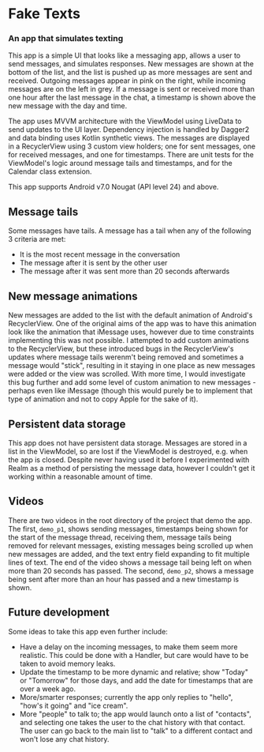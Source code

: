 # Fake Texts
### An app that simulates texting

This app is a simple UI that looks like a messaging app, allows a user to send messages, and
simulates responses. New messages are shown at the bottom of the list, and the list is pushed up as
more messages are sent and received. Outgoing messages appear in pink on the right, while incoming 
messages are on the left in grey. If a message is sent or received more than one hour after the last 
message in the chat, a timestamp is shown above the new message with the day and time.

The app uses MVVM architecture with the ViewModel using LiveData to send updates to the UI layer. 
Dependency injection is handled by Dagger2 and data binding uses Kotlin synthetic views. The 
messages are displayed in a RecyclerView using 3 custom view holders; one for sent messages, one for 
received messages, and one for timestamps. There are unit tests for the ViewModel's logic around 
message tails and timestamps, and for the Calendar class extension.

This app supports Android v7.0 Nougat (API level 24) and above.

## Message tails
Some messages have tails. A message has a tail when any of the following 3 criteria are met:
 * It is the most recent message in the conversation
 * The message after it is sent by the other user
 * The message after it was sent more than 20 seconds afterwards

## New message animations
New messages are added to the list with the default animation of Android's RecyclerView. One of the
original aims of the app was to have this animation look like the animation that iMessage uses,
however due to time constraints implementing this was not possible. I attempted to add custom
animations to the RecyclerView, but these introduced bugs in the RecyclerView's updates where
message tails werenm't being removed and sometimes a message would "stick", resulting in it staying
in one place as new messages were added or the view was scrolled. With more time, I would investigate
this bug further and add some level of custom animation to new messages - perhaps even like iMessage 
(though this would purely be to implement that type of animation and not to copy Apple for the sake 
of it).

## Persistent data storage
This app does not have persistent data storage. Messages are stored in a list in the ViewModel, so 
are lost if the ViewModel is destroyed, e.g. when the app is closed. Despite never having used it 
before I experimented with Realm as a method of persisting the message data, however I couldn't get 
it working within a reasonable amount of time.

## Videos
There are two videos in the root directory of the project that demo the app. The first, `demo_p1`, 
shows sending messages, timestamps being shown for the start of the message thread, receiving them, 
message tails being removed for relevant messages, existing messages being scrolled up when new 
messages are added, and the text entry field expanding to fit multiple lines of text. The end of the 
video shows a message tail being left on when more than 20 seconds has passed. The second, `demo_p2`,
shows a message being sent after more than an hour has passed and a new timestamp is shown.

## Future development
Some ideas to take this app even further include:
 * Have a delay on the incoming messages, to make them seem more realistic. This could be done with 
 a Handler, but care would have to be taken to avoid memory leaks.
 * Update the timestamp to be more dynamic and relative; show "Today" or "Tomorrow" for those 
 days, and add the date for timestamps that are over a week ago.
 * More/smarter responses; currently the app only replies to "hello", "how's it going" and "ice 
 cream".
 * More "people" to talk to; the app would launch onto a list of "contacts", and selecting one takes 
 the user to the chat history with that contact. The user can go back to the main list to "talk" to 
 a different contact and won't lose any chat history. 